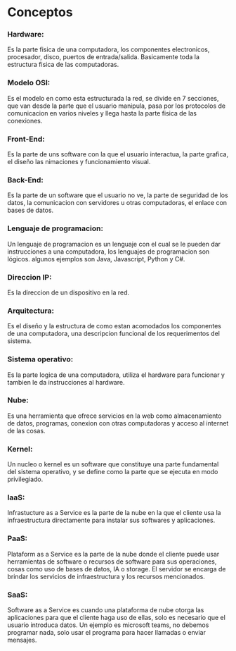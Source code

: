 # Conceptos

### Hardware:
Es la parte fisica de una computadora, los componentes electronicos, procesador, disco, puertos de entrada/salida. Basicamente toda la estructura fisica de las computadoras.

### Modelo OSI:
Es el modelo en como esta estructurada la red, se divide en 7 secciones, que van desde la parte que el usuario manipula, pasa por los protocolos de comunicacion en varios niveles y llega hasta la parte fisica de las conexiones.

### Front-End:
Es la parte de uns software con la que el usuario interactua, la parte grafica, el diseño las nimaciones y funcionamiento visual.

### Back-End:
Es la parte de un software que el usuario no ve, la parte de seguridad de los datos, la comunicacion con servidores u otras computadoras, el enlace con bases de datos.

### Lenguaje de programacion:
Un lenguaje de programacion es un lenguaje con el cual se le pueden dar instrucciones a una computadora, los lenguajes de programacion son lógicos. algunos ejemplos son Java, Javascript, Python y C#.

### Direccion IP:
Es la direccion de un dispositivo en la red.

### Arquitectura:
Es el diseño y la estructura de como estan acomodados los componentes de una computadora, una descripcion funcional de los requerimentos del sistema.

### Sistema operativo:
Es la parte logica de una computadora, utiliza el hardware para funcionar y tambien le da instrucciones al hardware.

### Nube:
Es una herramienta que ofrece servicios en la web como almacenamiento de datos, programas, conexion con otras computadoras y acceso al internet de las cosas.

### Kernel: 
Un nucleo o kernel es un software que constituye una parte fundamental del sistema operativo, y se define como la parte que se ejecuta en modo privilegiado.

### IaaS:
Infrastucture as a Service es la parte de la nube en la que el cliente usa la infraestructura directamente para instalar sus softwares y aplicaciones.

### PaaS:
Plataform as a Service es la parte de la nube donde el cliente puede usar herramientas de software o recursos de software para sus operaciones, cosas como uso de bases de datos, IA o storage. El servidor se encarga de brindar los servicios de infraestructura y los recursos mencionados.

### SaaS:
Software as a Service es cuando una plataforma de nube otorga las aplicaciones para que el cliente haga uso de ellas, solo es necesario que el usuario introduca datos. Un ejemplo es microsoft teams, no debemos programar nada, solo usar el programa para hacer llamadas o enviar mensajes.
